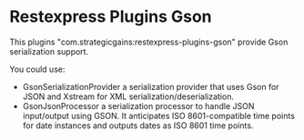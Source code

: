 Restexpress Plugins Gson
===========================

This plugins "com.strategicgains:restexpress-plugins-gson" provide Gson serialization support.

You could use:
* GsonSerializationProvider a serialization provider that uses Gson for JSON and Xstream for XML serialization/deserialization.
* GsonJsonProcessor a serialization processor to handle JSON input/output using GSON. It
  anticipates ISO 8601-compatible time points for date instances and outputs
  dates as ISO 8601 time points.


